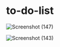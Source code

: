# to-do-list

![Screenshot (147)](https://user-images.githubusercontent.com/118010705/229771601-f556ef42-08e6-4b0b-8c8a-47621e36ccb2.png)

![Screenshot (143)](https://user-images.githubusercontent.com/118010705/229771936-f7bb474d-c729-4892-b192-e67b6f556a2c.png)

